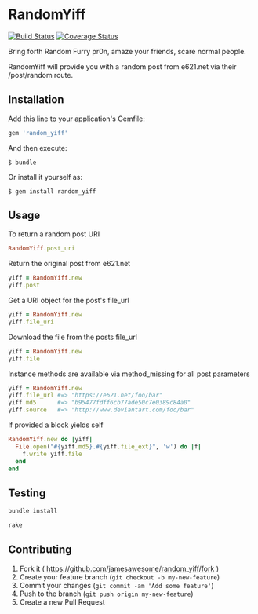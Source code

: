 # RandomYiff
[![Build Status](https://travis-ci.org/JamesAwesome/random_yiff.svg?branch=master)](https://travis-ci.org/JamesAwesome/random_yiff)
[![Coverage Status](https://coveralls.io/repos/JamesAwesome/random_yiff/badge.svg)](https://coveralls.io/r/JamesAwesome/random_yiff)

Bring forth Random Furry pr0n, amaze your friends, scare normal people.

RandomYiff will provide you with a random post from e621.net via their /post/random route.

## Installation

Add this line to your application's Gemfile:

```ruby
gem 'random_yiff'
```

And then execute:

    $ bundle

Or install it yourself as:

    $ gem install random_yiff

## Usage

To return a random post URI

```ruby
RandomYiff.post_uri
```

Return the original post from e621.net

```ruby
yiff = RandomYiff.new
yiff.post
```

Get a URI object for the post's file_url

```ruby
yiff = RandomYiff.new
yiff.file_uri
```

Download the file from the posts file_url

```ruby
yiff = RandomYiff.new
yiff.file
```

Instance methods are available via method_missing for all post parameters

```ruby
yiff = RandomYiff.new
yiff.file_url #=> "https://e621.net/foo/bar"
yiff.md5      #=> "b95477fdff6cb77ade50c7e0389c84a0"
yiff.source   #=> "http://www.deviantart.com/foo/bar"
```

If provided a block yields self

```ruby
RandomYiff.new do |yiff|
  File.open("#{yiff.md5}.#{yiff.file_ext}", 'w') do |f|
    f.write yiff.file
  end
end
```

## Testing
```ruby
bundle install

rake
```

## Contributing

1. Fork it ( https://github.com/jamesawesome/random_yiff/fork )
2. Create your feature branch (`git checkout -b my-new-feature`)
3. Commit your changes (`git commit -am 'Add some feature'`)
4. Push to the branch (`git push origin my-new-feature`)
5. Create a new Pull Request

